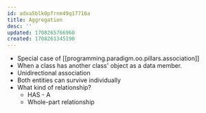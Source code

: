 ```yaml
---
id: adxa5blk0pfrnm49q17716a
title: Aggregation
desc: ''
updated: 1708265766960
created: 1708261345190
---
```


- Special case of [[programming.paradigm.oo.pillars.association]]
- When a class has another class' object as a data member.
- Unidirectional association
- Both entities can survive individually
- What kind of relationship?
  - HAS - A
  - Whole-part relationship
